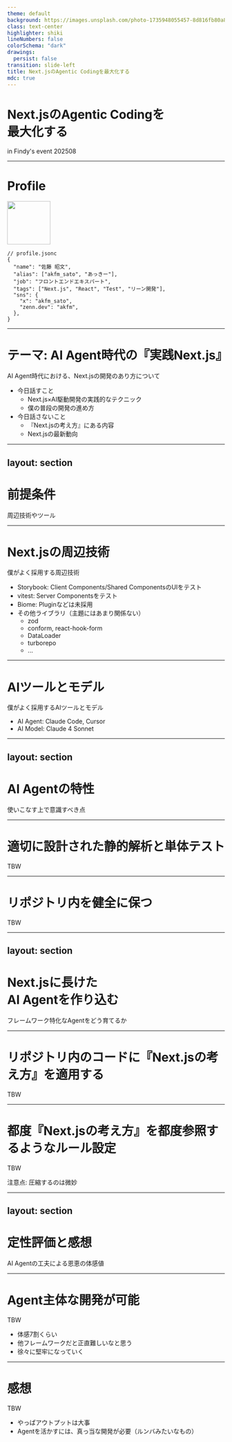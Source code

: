 ```yaml
---
theme: default
background: https://images.unsplash.com/photo-1735948055457-8d816fb80a87?q=80&w=2371&auto=format&fit=crop&ixlib=rb-4.1.0&ixid=M3wxMjA3fDB8MHxwaG90by1wYWdlfHx8fGVufDB8fHx8fA%3D%3D
class: text-center
highlighter: shiki
lineNumbers: false
colorSchema: "dark"
drawings:
  persist: false
transition: slide-left
title: Next.jsのAgentic Codingを最大化する
mdc: true
---
```


# Next.jsのAgentic Codingを<br>最大化する

in Findy's event 202508

---

# Profile

<div class="pb-5">
  <img src="https://avatars.githubusercontent.com/u/25711332?v=4" width="100" height="100">
</div>

```jsonc
// profile.jsonc
{
  "name": "佐藤 昭文",
  "alias": ["akfm_sato", "あっきー"],
  "job": "フロントエンドエキスパート",
  "tags": ["Next.js", "React", "Test", "リーン開発"],
  "sns": {
    "x": "akfm_sato",
    "zenn.dev": "akfm",
  },
}
```

---

# テーマ: AI Agent時代の『実践Next.js』

AI Agent時代における、Next.jsの開発のあり方について

- 今日話すこと
  - Next.js×AI駆動開発の実践的なテクニック
  - 僕の普段の開発の進め方
- 今日話さないこと
  - 『Next.jsの考え方』にある内容
  - Next.jsの最新動向

---
layout: section
---

# 前提条件

周辺技術やツール

---

# Next.jsの周辺技術

僕がよく採用する周辺技術

- Storybook: Client Components/Shared ComponentsのUIをテスト
- vitest: Server Componentsをテスト
- Biome: Pluginなどは未採用
- その他ライブラリ（主題にはあまり関係ない）
  - zod
  - conform, react-hook-form
  - DataLoader
  - turborepo
  - ...

---

# AIツールとモデル

僕がよく採用するAIツールとモデル

- AI Agent: Claude Code, Cursor
- AI Model: Claude 4 Sonnet

---
layout: section
---

# AI Agentの特性

使いこなす上で意識すべき点

---

# 適切に設計された静的解析と単体テスト

TBW

---

# リポジトリ内を健全に保つ

TBW

---
layout: section
---

# Next.jsに長けた<br>AI Agentを作り込む

フレームワーク特化なAgentをどう育てるか

---

# リポジトリ内のコードに『Next.jsの考え方』を適用する

TBW

---

# 都度『Next.jsの考え方』を都度参照するようなルール設定

TBW

注意点: 圧縮するのは微妙

---
layout: section
---

# 定性評価と感想

AI Agentの工夫による恩恵の体感値

---

# Agent主体な開発が可能

TBW

- 体感7割くらい
- 他フレームワークだと正直難しいなと思う
- 徐々に堅牢になっていく

---

# 感想

TBW

- やっぱアウトプットは大事
- Agentを活かすには、真っ当な開発が必要（ルンバみたいなもの）
